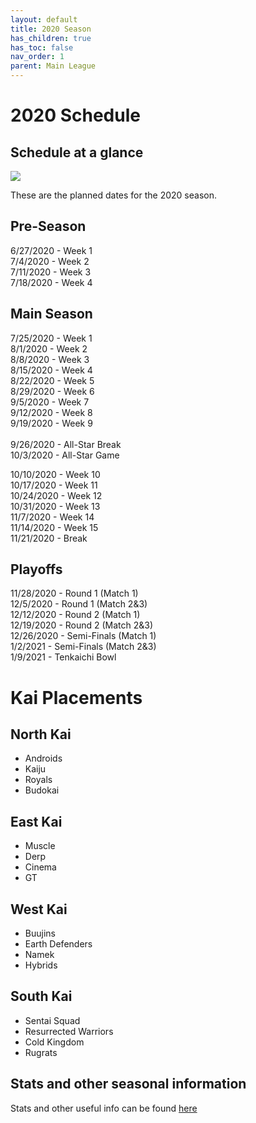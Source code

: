```yaml
---
layout: default
title: 2020 Season
has_children: true
has_toc: false
nav_order: 1
parent: Main League
---
```


# 2020 Schedule 


## Schedule at a glance

[![](../../images/schedule_2020.jpg) ](../../images/schedule_2020.jpg)



These are the planned dates for the 2020 season. 

## Pre-Season
6/27/2020 - Week 1<br />
7/4/2020 - Week 2<br />
7/11/2020 - Week 3<br />
7/18/2020 - Week 4<br />

## Main Season
7/25/2020 - Week 1<br />
8/1/2020 - Week 2<br />
8/8/2020 - Week 3<br />
8/15/2020 - Week 4<br />
8/22/2020 - Week 5<br />
8/29/2020 - Week 6<br />
9/5/2020 - Week 7<br />
9/12/2020 - Week 8<br />
9/19/2020 - Week 9<br />
<br />
9/26/2020 - All-Star Break<br />
10/3/2020 - All-Star Game<br />

10/10/2020 - Week 10<br />
10/17/2020 - Week 11<br />
10/24/2020 - Week 12<br />
10/31/2020 - Week 13<br />
11/7/2020 - Week 14<br />
11/14/2020 - Week 15<br />
11/21/2020 - Break<br />

## Playoffs

11/28/2020 - Round 1 (Match 1)<br />
12/5/2020 - Round 1 (Match 2&3)<br />
12/12/2020 - Round 2 (Match 1)<br />
12/19/2020 - Round 2 (Match 2&3)<br />
12/26/2020 - Semi-Finals (Match 1)<br />
1/2/2021 - Semi-Finals (Match 2&3)<br />
1/9/2021 - Tenkaichi Bowl<br />


# Kai Placements

## North Kai 
* Androids
* Kaiju
* Royals
* Budokai

## East Kai
* Muscle
* Derp
* Cinema
* GT

## West Kai
* Buujins
* Earth Defenders
* Namek
* Hybrids

## South Kai
* Sentai Squad
* Resurrected Warriors
* Cold Kingdom
* Rugrats


## Stats and other seasonal information

Stats and other useful info can be found [here](./stats.md)